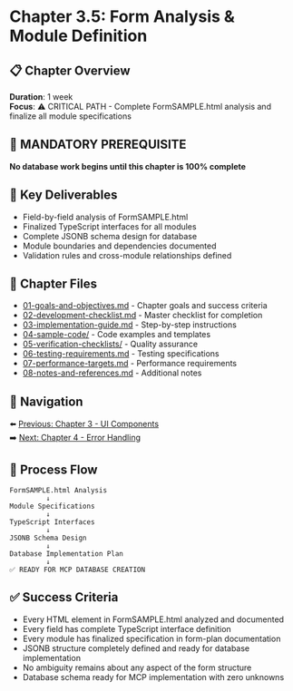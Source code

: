 # Chapter 3.5: Form Analysis & Module Definition

## 📋 Chapter Overview

**Duration**: 1 week  
**Focus**: ⚠️ CRITICAL PATH - Complete FormSAMPLE.html analysis and finalize all module specifications

## 🚨 MANDATORY PREREQUISITE

**No database work begins until this chapter is 100% complete**

## 🎯 Key Deliverables

- Field-by-field analysis of FormSAMPLE.html
- Finalized TypeScript interfaces for all modules
- Complete JSONB schema design for database
- Module boundaries and dependencies documented
- Validation rules and cross-module relationships defined

## 📁 Chapter Files

- [01-goals-and-objectives.md](./01-goals-and-objectives.md) - Chapter goals and success criteria
- [02-development-checklist.md](./02-development-checklist.md) - Master checklist for completion
- [03-implementation-guide.md](./03-implementation-guide.md) - Step-by-step instructions
- [04-sample-code/](./04-sample-code/) - Code examples and templates
- [05-verification-checklists/](./05-verification-checklists/) - Quality assurance
- [06-testing-requirements.md](./06-testing-requirements.md) - Testing specifications
- [07-performance-targets.md](./07-performance-targets.md) - Performance requirements
- [08-notes-and-references.md](./08-notes-and-references.md) - Additional notes

## 🔗 Navigation

⬅️ [Previous: Chapter 3 - UI Components](../chapter-03-ui-components/README.md)  
➡️ [Next: Chapter 4 - Error Handling](../chapter-04-error-handling/README.md)

## 🔄 Process Flow

```
FormSAMPLE.html Analysis
         ↓
Module Specifications
         ↓
TypeScript Interfaces
         ↓
JSONB Schema Design
         ↓
Database Implementation Plan
         ↓
✅ READY FOR MCP DATABASE CREATION
```

## ✅ Success Criteria

- Every HTML element in FormSAMPLE.html analyzed and documented
- Every field has complete TypeScript interface definition
- Every module has finalized specification in form-plan documentation
- JSONB structure completely defined and ready for database implementation
- No ambiguity remains about any aspect of the form structure
- Database schema ready for MCP implementation with zero unknowns

